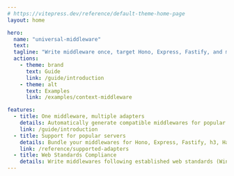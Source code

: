 ```yaml
---
# https://vitepress.dev/reference/default-theme-home-page
layout: home

hero:
  name: "universal-middleware"
  text: 
  tagline: "Write middleware once, target Hono, Express, Fastify, and more!"
  actions:
    - theme: brand
      text: Guide
      link: /guide/introduction
    - theme: alt
      text: Examples
      link: /examples/context-middleware

features:
  - title: One middleware, multiple adapters
    details: Automatically generate compatible middlewares for popular servers, from a single codebase
    link: /guide/introduction
  - title: Support for popular servers
    details: Bundle your middlewares for Hono, Express, Fastify, h3, Hattip and Webroute
    link: /reference/supported-adapters
  - title: Web Standards Compliance
    details: Write middlewares following established web standards (WinterCG, WHATWG) to ensure consistency and future-proofing
---
```


